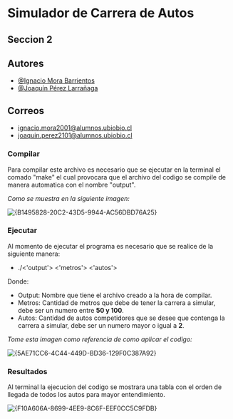 # Simulador de Carrera de Autos
## Seccion 2
## Autores
- [@Ignacio Mora Barrientos](https://github.com/ElOtroMoras) 
- [@Joaquín Pérez Larrañaga](https://github.com/JoacoPL21)

## Correos
- ignacio.mora2001@alumnos.ubiobio.cl
- joaquin.perez2101@alumnos.ubiobio.cl
  
### Compilar
Para compilar este archivo es necesario que se ejecutar en la terminal el comado "make" el cual provocara que el archivo del codigo se compile de manera automatica con el nombre "output".

*Como se muestra en la siguiente imagen:*

![{B1495828-20C2-43D5-9944-AC56DBD76A25}](https://github.com/user-attachments/assets/998cdbc0-5d31-454b-a0e1-55cc05842d6b)

### Ejecutar
Al momento de ejecutar el programa es necesario que se realice de la siguiente manera:
- ./<'output'> <'metros'> <'autos'>

Donde:
- Output: Nombre que tiene el archivo creado a la hora de compilar.
- Metros: Cantidad de metros que debe de tener la carrera a simular, debe ser un numero entre **50 y 100**.
- Autos: Cantidad de autos competidores que se desee que contenga la carrera a simular, debe ser un numero mayor o igual a **2**.

*Tome esta imagen como referencia de como aplicar el codigo:*

![{5AE71CC6-4C44-449D-BD36-129F0C387A92}](https://github.com/user-attachments/assets/c57fc0b7-130e-47c4-86f1-0ddf6e473937)

### Resultados
Al terminal la ejecucion del codigo se mostrara una tabla con el orden de llegada de todos los autos para mayor entendimiento.

![{F10A606A-8699-4EE9-8C6F-EEF0CC5C9FDB}](https://github.com/user-attachments/assets/051cd821-91ff-4bee-b8aa-17320a7b4624)
